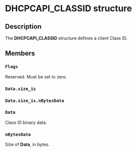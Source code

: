 # DHCPCAPI_CLASSID structure

## Description

The **DHCPCAPI_CLASSID** structure defines a client Class ID.

## Members

### `Flags`

Reserved. Must be set to zero.

### `Data.size_is`

### `Data.size_is.nBytesData`

### `Data`

Class ID binary data.

### `nBytesData`

Size of **Data**, in bytes.